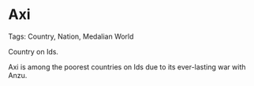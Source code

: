 # Axi

Tags: Country, Nation, Medalian World

Country on Ids.

Axi is among the poorest countries on Ids due to its ever-lasting war with Anzu.